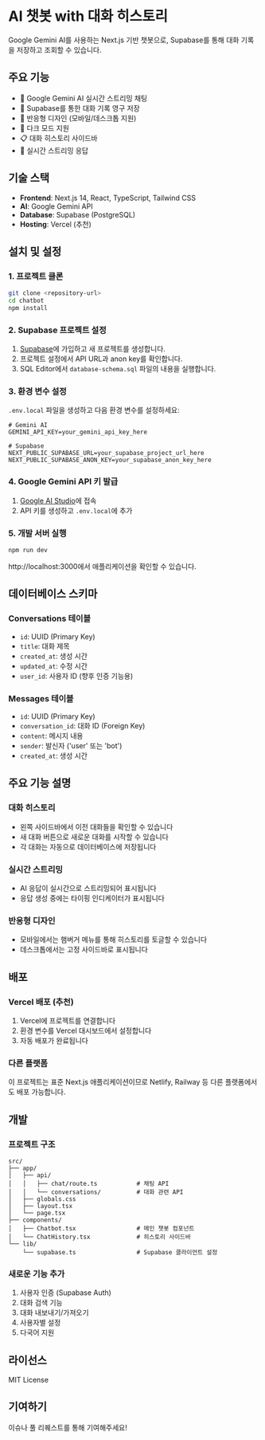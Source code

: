 # AI 챗봇 with 대화 히스토리

Google Gemini AI를 사용하는 Next.js 기반 챗봇으로, Supabase를 통해 대화 기록을 저장하고 조회할 수 있습니다.

## 주요 기능

- 🤖 Google Gemini AI 실시간 스트리밍 채팅
- 💾 Supabase를 통한 대화 기록 영구 저장
- 📱 반응형 디자인 (모바일/데스크톱 지원)
- 🌙 다크 모드 지원
- 📋 대화 히스토리 사이드바
- 🔄 실시간 스트리밍 응답

## 기술 스택

- **Frontend**: Next.js 14, React, TypeScript, Tailwind CSS
- **AI**: Google Gemini API
- **Database**: Supabase (PostgreSQL)
- **Hosting**: Vercel (추천)

## 설치 및 설정

### 1. 프로젝트 클론

```bash
git clone <repository-url>
cd chatbot
npm install
```

### 2. Supabase 프로젝트 설정

1. [Supabase](https://supabase.com)에 가입하고 새 프로젝트를 생성합니다.
2. 프로젝트 설정에서 API URL과 anon key를 확인합니다.
3. SQL Editor에서 `database-schema.sql` 파일의 내용을 실행합니다.

### 3. 환경 변수 설정

`.env.local` 파일을 생성하고 다음 환경 변수를 설정하세요:

```env
# Gemini AI
GEMINI_API_KEY=your_gemini_api_key_here

# Supabase
NEXT_PUBLIC_SUPABASE_URL=your_supabase_project_url_here
NEXT_PUBLIC_SUPABASE_ANON_KEY=your_supabase_anon_key_here
```

### 4. Google Gemini API 키 발급

1. [Google AI Studio](https://makersuite.google.com/app/apikey)에 접속
2. API 키를 생성하고 `.env.local`에 추가

### 5. 개발 서버 실행

```bash
npm run dev
```

http://localhost:3000에서 애플리케이션을 확인할 수 있습니다.

## 데이터베이스 스키마

### Conversations 테이블

- `id`: UUID (Primary Key)
- `title`: 대화 제목
- `created_at`: 생성 시간
- `updated_at`: 수정 시간
- `user_id`: 사용자 ID (향후 인증 기능용)

### Messages 테이블

- `id`: UUID (Primary Key)
- `conversation_id`: 대화 ID (Foreign Key)
- `content`: 메시지 내용
- `sender`: 발신자 ('user' 또는 'bot')
- `created_at`: 생성 시간

## 주요 기능 설명

### 대화 히스토리

- 왼쪽 사이드바에서 이전 대화들을 확인할 수 있습니다
- 새 대화 버튼으로 새로운 대화를 시작할 수 있습니다
- 각 대화는 자동으로 데이터베이스에 저장됩니다

### 실시간 스트리밍

- AI 응답이 실시간으로 스트리밍되어 표시됩니다
- 응답 생성 중에는 타이핑 인디케이터가 표시됩니다

### 반응형 디자인

- 모바일에서는 햄버거 메뉴를 통해 히스토리를 토글할 수 있습니다
- 데스크톱에서는 고정 사이드바로 표시됩니다

## 배포

### Vercel 배포 (추천)

1. Vercel에 프로젝트를 연결합니다
2. 환경 변수를 Vercel 대시보드에서 설정합니다
3. 자동 배포가 완료됩니다

### 다른 플랫폼

이 프로젝트는 표준 Next.js 애플리케이션이므로 Netlify, Railway 등 다른 플랫폼에서도 배포 가능합니다.

## 개발

### 프로젝트 구조

```
src/
├── app/
│   ├── api/
│   │   ├── chat/route.ts           # 채팅 API
│   │   └── conversations/          # 대화 관련 API
│   ├── globals.css
│   ├── layout.tsx
│   └── page.tsx
├── components/
│   ├── Chatbot.tsx                 # 메인 챗봇 컴포넌트
│   └── ChatHistory.tsx             # 히스토리 사이드바
└── lib/
    └── supabase.ts                 # Supabase 클라이언트 설정
```

### 새로운 기능 추가

1. 사용자 인증 (Supabase Auth)
2. 대화 검색 기능
3. 대화 내보내기/가져오기
4. 사용자별 설정
5. 다국어 지원

## 라이선스

MIT License

## 기여하기

이슈나 풀 리퀘스트를 통해 기여해주세요!
